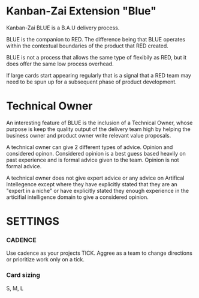 # Kanban-Zai Extension "Blue"

Kanban-Zai BLUE is a B.A.U delivery process.

BLUE is the companion to RED.  The difference being that BLUE operates within the contextual boundaries of the product
that RED created.

BLUE is not a process that allows the same type of flexibily as RED, but it does offer the same low process overhead.

If large cards start appearing regularly that is a signal that a RED team may need to be spun up for a subsequent
phase of product development.

# Technical Owner

An interesting feature of BLUE is the inclusion of a Technical Owner, whose purpose is keep the quality output of the 
delivery team high by helping the business owner and product owner write relevant value proposals.

A technical owner can give 2 different types of advice.  Opinion and considered opinon.  Considered opinion is a best 
guess based heavily on past experience and is formal advice given to the team.  Opinion is not formal advice.  

A technical owner does not give expert advice or any advice on Artifical Intellegence except where they have explicitly
stated that they are an "expert in a niche" or have explicitly stated they enough experience in the articifial 
intelligence domain to give a considered opinion.


# SETTINGS

### CADENCE

Use cadence as your projects TICK.  Aggree as a team to change directions or prioritize work only on a tick.

### Card sizing

S, M, L

